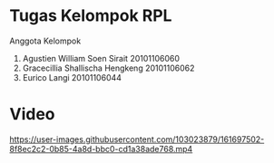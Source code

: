 # Tugas Kelompok RPL

Anggota Kelompok
1. Agustien William Soen Sirait 20101106060
2. Gracecillia Shallischa Hengkeng 20101106062
3. Eurico Langi 20101106044


# Video


https://user-images.githubusercontent.com/103023879/161697502-8f8ec2c2-0b85-4a8d-bbc0-cd1a38ade768.mp4
